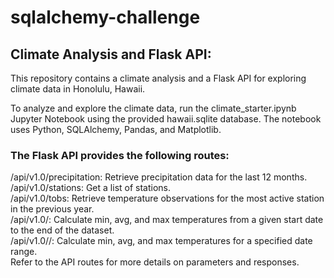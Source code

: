 # sqlalchemy-challenge

## Climate Analysis and Flask API:

This repository contains a climate analysis and a Flask API for exploring climate data in Honolulu, Hawaii.

To analyze and explore the climate data, run the climate_starter.ipynb Jupyter Notebook using the provided hawaii.sqlite database. The notebook uses Python, SQLAlchemy, Pandas, and Matplotlib.

### The Flask API provides the following routes:

/api/v1.0/precipitation: Retrieve precipitation data for the last 12 months.<br/>
/api/v1.0/stations: Get a list of stations.<br/>
/api/v1.0/tobs: Retrieve temperature observations for the most active station in the previous year.<br/>
/api/v1.0/<start>: Calculate min, avg, and max temperatures from a given start date to the end of the dataset.<br/>
/api/v1.0/<start>/<end>: Calculate min, avg, and max temperatures for a specified date range.<br/>
Refer to the API routes for more details on parameters and responses.
